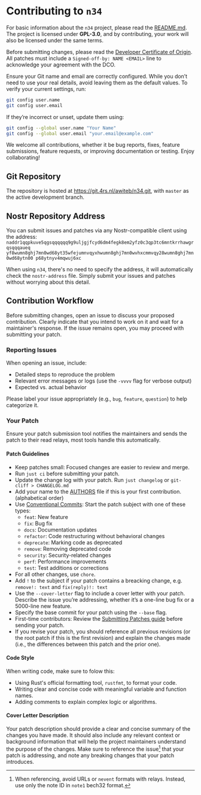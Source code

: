 # Contributing to `n34`

For basic information about the `n34` project, please read the
[README.md](README.md). The project is licensed under **GPL-3.0**, and by
contributing, your work will also be licensed under the same terms.

Before submitting changes, please read the [Developer Certificate of Origin](DCO).
All patches must include a `Signed-off-by: NAME <EMAIL>` line to acknowledge
your agreement with the DCO.

Ensure your Git name and email are correctly configured. While you don’t need to
use your real details, avoid leaving them as the default values. To verify your
current settings, run:

```bash
git config user.name
git config user.email
```

If they’re incorrect or unset, update them using:

```bash
git config --global user.name "Your Name"
git config --global user.email "your.email@example.com"
```

We welcome all contributions, whether it be bug reports, fixes, feature
submissions, feature requests, or improving documentation or testing. Enjoy
collaborating!

## Git Repository

The repository is hosted at <https://git.4rs.nl/awiteb/n34.git>, with `master`
as the active development branch.

## Nostr Repository Address

You can submit issues and patches via any
Nostr-compatible client using the address:
`naddr1qqpkuve5qgsqqqqqq9g9uljgjfcyd6dm4fegk8em2yfz0c3qp3tc6mntkrrhawgrqsqqqaueq
yf8wumn8ghj7mn0wd68yt35wfejumnvqyxhwumn8ghj7mn0wvhxcmmvqy28wumn8ghj7mn0wd68ytn00
p68ytnyv4mqwuj6xc`


When using `n34`, there's no need to specify the address, it will automatically
check the `nostr-address` file. Simply submit your issues and patches without
worrying about this detail.

## Contribution Workflow

Before submitting changes, open an issue to discuss your proposed contribution.
Clearly indicate that you intend to work on it and wait for a maintainer's
response. If the issue remains open, you may proceed with submitting your patch.

### Reporting Issues

When opening an issue, include:
- Detailed steps to reproduce the problem
- Relevant error messages or logs (use the `-vvvv` flag for verbose output)
- Expected vs. actual behavior

Please label your issue appropriately (e.g., `bug`, `feature`, `question`) to
help categorize it.

### Your Patch

Ensure your patch submission tool notifies the maintainers and sends the patch
to their read relays, most tools handle this automatically.

#### Patch Guidelines

- Keep patches small: Focused changes are easier to review and merge.
- Run `just ci` before submitting your patch.
- Update the change log with your patch. Run `just changelog` or `git-cliff > CHANGELOG.md`
- Add your name to the [AUTHORS](AUTHORS) file if this is your first contribution. (alphabetical order)
- Use [Conventional Commits]: Start the patch subject with one of these types:
  - `feat`: New feature
  - `fix`: Bug fix
  - `docs`: Documentation updates
  - `refactor`: Code restructuring without behavioral changes
  - `deprecate`: Marking code as deprecated
  - `remove`: Removing deprecated code
  - `security`: Security-related changes
  - `perf`: Performance improvements
  - `test`: Test additions or corrections
- For all other changes, use `chore`.
- Add `!` to the subject if your patch contains a breacking change, e.g.
`remove!: text` and `fix(reply)!: text`
- Use the `--cover-letter` flag to include a cover letter with your patch. Describe the issue you’re addressing, whether it’s a one-line bug fix or a 5000-line new feature.
- Specify the base commit for your patch using the `--base` flag.
- First-time contributors: Review the [Submitting Patches guide](https://www.kernel.org/doc/html/latest/process/submitting-patches.html) before sending your patch.
- If you revise your patch, you should reference all previous revisions (or the
root patch if this is the first revision) and explain the changes made (i.e.,
the differences between this patch and the prior one).

#### Code Style

When writing code, make sure to folow this:
- Using Rust's official formatting tool, `rustfmt`, to format your code.
- Writing clear and concise code with meaningful variable and function names.
- Adding comments to explain complex logic or algorithms.

#### Cover Letter Description

Your patch description should provide a clear and concise summary of the changes you
have made. It should also include any relevant context or background information
that will help the project maintainers understand the purpose of the changes.
Make sure to reference the issue[^1] that your patch is addressing, and note any breaking
changes that your patch introduces.



[^1]: When referencing, avoid URLs or `nevent` formats with relays. Instead, use only the note ID in `note1` bech32 format.

[Conventional Commits]: https://www.conventionalcommits.org/en/v1.0.0/
